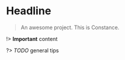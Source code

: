 # Headline

> An awesome project. This is Constance.

!> **Important** content

?> _TODO_ general tips
